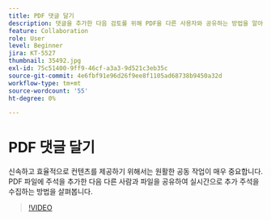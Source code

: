 ```yaml
---
title: PDF 댓글 달기
description: 댓글을 추가한 다음 검토를 위해 PDF을 다른 사용자와 공유하는 방법을 알아봅니다
feature: Collaboration
role: User
level: Beginner
jira: KT-5527
thumbnail: 35492.jpg
exl-id: 75c51400-9ff9-46cf-a3a3-9d521c3eb35c
source-git-commit: 4e6fbf91e96d26f9ee8f1105ad68738b9450a32d
workflow-type: tm+mt
source-wordcount: '55'
ht-degree: 0%

---
```


# PDF 댓글 달기

신속하고 효율적으로 컨텐츠를 제공하기 위해서는 원활한 공동 작업이 매우 중요합니다. PDF 파일에 주석을 추가한 다음 다른 사람과 파일을 공유하여 실시간으로 추가 주석을 수집하는 방법을 살펴봅니다.

>[!VIDEO](https://video.tv.adobe.com/v/35492?quality=12&learn=on&hidetitle=true)
